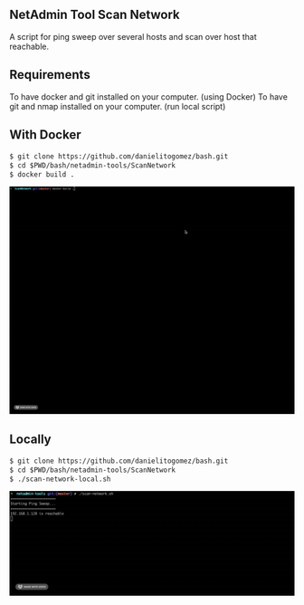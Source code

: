 ## NetAdmin Tool Scan Network
A script for ping sweep over several hosts and scan over host that reachable.

## Requirements
To have docker and git installed on your computer. (using Docker)
To have git and nmap installed on your computer. (run local script)

## With Docker
```
$ git clone https://github.com/danielitogomez/bash.git
$ cd $PWD/bash/netadmin-tools/ScanNetwork
$ docker build .
```

![](example.gif)

## Locally
```
$ git clone https://github.com/danielitogomez/bash.git
$ cd $PWD/bash/netadmin-tools/ScanNetwork
$ ./scan-network-local.sh
```

![](example-local.gif)
